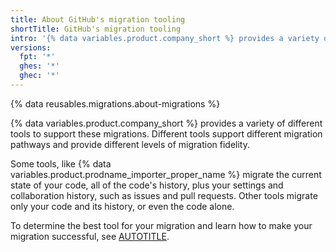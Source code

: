 ```yaml
---
title: About GitHub's migration tooling
shortTitle: GitHub's migration tooling
intro: '{% data variables.product.company_short %} provides a variety of different tooling options to support migrations to {% data variables.product.company_short %} and between {% data variables.product.company_short %} products.'
versions:
  fpt: '*'
  ghes: '*'
  ghec: '*'
---
```


{% data reusables.migrations.about-migrations %}

{% data variables.product.company_short %} provides a variety of different tools to support these migrations. Different tools support different migration pathways and provide different levels of migration fidelity.

Some tools, like {% data variables.product.prodname_importer_proper_name %} migrate the current state of your code, all of the code's history, plus your settings and collaboration history, such as issues and pull requests. Other tools migrate only your code and its history, or even the code alone.

To determine the best tool for your migration and learn how to make your migration successful, see [AUTOTITLE](/migrations/overview/planning-your-migration-to-github).
